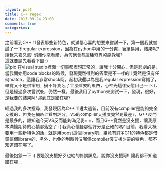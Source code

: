 ```yaml
---
layout: post
title: C++ regex
date: 2013-09-24 23:08
comments: true
categories: 
---
```



之前看到C++ 11發表那些新特色，就滿懷心喜的想要來嘗試一下，第一個我就嘗試了一下regular expression，因為在python中用的十分爽，簡單易用，結果呢?  讓我又喜又氣! 沒錯你沒看錯，為何我會有這種奇異的感受呢?  
這就要請先看看下圖 :)   
![pic][1]
在visual studio裡面一切事都表現正常的，讓我十分開心，但是悲劇的是，當我開始用code blocks的時候，發現竟然得到的答案是不一樣的!! 竟然是沒有任何match，這讓我非常shock阿，起初我還以為是我regular expression寫錯了，畢竟又不是很常用，搞不好我忘了什麼重要的東西，心裡先這樣安慰自己一下:)，但是經過多次嘗試後，仍然一樣，最後我用了python來測試一下，發現，很好，是我要的結果阿! 那到底是錯在哪?  
  
  
經過我的多次搜尋，我發現因為C++ 11還太過新，目前沒有compiler是能夠完全支援的，但我在網路上看到評分，VS的compiler支援度竟然是最差?，G++反而是最多的，誰知道今天VS反而能夠滿足我= =，而且G++竟然是沒支援，讓我原本滿懷期待的心情都落空了 :( 我真心懷疑那個評分是正確的嗎? 目前，我看大概要用一些新特色的話，就是用boost這個library吧，畢竟有許多C11的特色都是借鏡這個library的，另外，也免的到時候又哪個compiler沒支援你要的特色，都不知道錯在哪了。  
  
  
最後抱怨一下 :) 要是沒支援好歹也給的錯誤訊息，說你沒支援阿!! 讓我都不知道錯在哪... 

[1]: http://i.imgur.com/fGH5PBo.png
